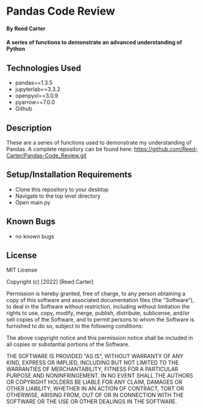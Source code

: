 # Pandas Code Review

#### By Reed Carter

#### A series of functions to demonstrate an advanced understanding of Python 

## Technologies Used

* pandas==1.3.5
* jupyterlab==3.3.2
* openpyxl==3.0.9
* pyarrow==7.0.0
* Github

## Description

These are a series of functions used to demonstrate my understanding of Pandas.  A complete repository can be found here: https://github.com/Reed-Carter/Pandas-Code_Review.git

## Setup/Installation Requirements

* Clone this repository to your desktop
* Navigate to the top level directory
* Open main.py

## Known Bugs

* no known bugs

## License

MIT License

Copyright (c) [2022] [Reed Carter]

Permission is hereby granted, free of charge, to any person obtaining a copy
of this software and associated documentation files (the "Software"), to deal
in the Software without restriction, including without limitation the rights
to use, copy, modify, merge, publish, distribute, sublicense, and/or sell
copies of the Software, and to permit persons to whom the Software is
furnished to do so, subject to the following conditions:

The above copyright notice and this permission notice shall be included in all
copies or substantial portions of the Software.

THE SOFTWARE IS PROVIDED "AS IS", WITHOUT WARRANTY OF ANY KIND, EXPRESS OR
IMPLIED, INCLUDING BUT NOT LIMITED TO THE WARRANTIES OF MERCHANTABILITY,
FITNESS FOR A PARTICULAR PURPOSE AND NONINFRINGEMENT. IN NO EVENT SHALL THE
AUTHORS OR COPYRIGHT HOLDERS BE LIABLE FOR ANY CLAIM, DAMAGES OR OTHER
LIABILITY, WHETHER IN AN ACTION OF CONTRACT, TORT OR OTHERWISE, ARISING FROM,
OUT OF OR IN CONNECTION WITH THE SOFTWARE OR THE USE OR OTHER DEALINGS IN THE
SOFTWARE.